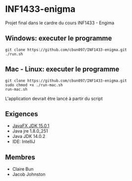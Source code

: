 # INF1433-enigma

Projet final dans le cardre du cours INF1433 - Engima

## Windows: executer le programme

```text
git clone https://github.com/cbun097/INF1433-enigma.git
./run.sh
```

## Mac - Linux: executer le programme

```text
git clone https://github.com/cbun097/INF1433-enigma.git
sudo chmod +x ./run-mac.sh
run-mac.sh
```

L'application devrait être lancé à partir du script

## Exigences

- [JavaFX JDK 15.0.1](https://gluonhq.com/products/javafx/)
- Java jre 1.8.0_251
- Java JDK 14.0.2
- IDE: IntelliJ

## Membres

- Claire Bun
- Jacob Johnston
